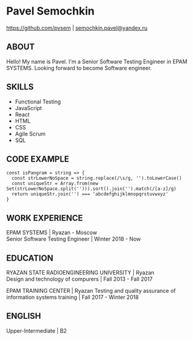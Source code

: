 # Pavel Semochkin
<https://github.com/pvsem> | <semochkin.pavel@yandex.ru>
## ABOUT
Hello! My name is Pavel. I'm a Senior Software Testing Engineer in EPAM SYSTEMS. Looking forward to become Software engineer.
## SKILLS
- Functional Testing
- JavaScript
- React
- HTML 
- CSS
- Agile Scrum
- SQL

## CODE EXAMPLE
```
const isPangram = string => {
  const strLowerNoSpace = string.replace(/\s/g, '').toLowerCase()
  const uniqueStr = Array.from(new Set(strLowerNoSpace.split(''))).sort().join('').match(/[a-z]/g)
  return uniqueStr.join('') === 'abcdefghijklmnopqrstuvwxyz'
}
```
## WORK EXPERIENCE
EPAM SYSTEMS | Ryazan - Moscow  
Senior Software Testing Engineer | Winter 2018 - Now
## EDUCATION
RYAZAN STATE RADIOENGINEERING UNIVERSITY | Ryazan  
Design and technology of compurers | Fall 2013 - Fall 2017

EPAM TRAINING CENTER | Ryazan
Testing and quality assurance of information systems training | Fall 2017 - Winter 2018  
## ENGLISH
Upper-Intermediate | B2
